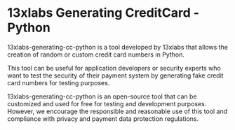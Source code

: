 # 13xlabs Generating CreditCard - Python

13xlabs-generating-cc-python is a tool developed by 13xlabs that allows the creation of random or custom credit card numbers in Python.

This tool can be useful for application developers or security experts who want to test the security of their payment system by generating fake credit card numbers for testing purposes.

13xlabs-generating-cc-python is an open-source tool that can be customized and used for free for testing and development purposes. However, we encourage the responsible and reasonable use of this tool and compliance with privacy and payment data protection regulations.